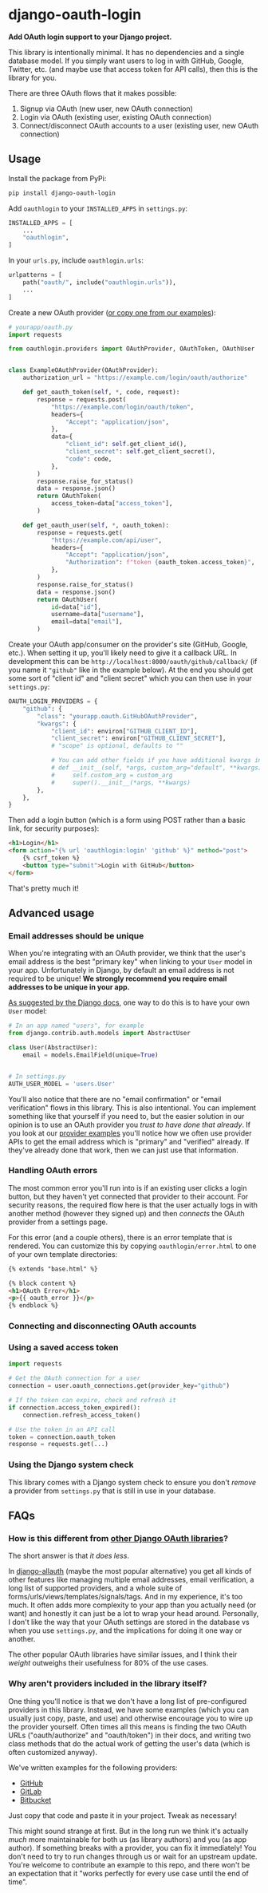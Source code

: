 # django-oauth-login

**Add OAuth login support to your Django project.**

This library is intentionally minimal.
It has no dependencies and a single database model.
If you simply want users to log in with GitHub, Google, Twitter, etc. (and maybe use that access token for API calls),
then this is the library for you.

There are three OAuth flows that it makes possible:

1. Signup via OAuth (new user, new OAuth connection)
2. Login via OAuth (existing user, existing OAuth connection)
3. Connect/disconnect OAuth accounts to a user (existing user, new OAuth connection)


## Usage

Install the package from PyPi:

```sh
pip install django-oauth-login
```

Add `oauthlogin` to your `INSTALLED_APPS` in `settings.py`:

```python
INSTALLED_APPS = [
    ...
    "oauthlogin",
]
```

In your `urls.py`, include `oauthlogin.urls`:

```python
urlpatterns = [
    path("oauth/", include("oauthlogin.urls")),
    ...
]
```

Create a new OAuth provider ([or copy one from our examples](provider_examples)):

```python
# yourapp/oauth.py
import requests

from oauthlogin.providers import OAuthProvider, OAuthToken, OAuthUser


class ExampleOAuthProvider(OAuthProvider):
    authorization_url = "https://example.com/login/oauth/authorize"

    def get_oauth_token(self, *, code, request):
        response = requests.post(
            "https://example.com/login/oauth/token",
            headers={
                "Accept": "application/json",
            },
            data={
                "client_id": self.get_client_id(),
                "client_secret": self.get_client_secret(),
                "code": code,
            },
        )
        response.raise_for_status()
        data = response.json()
        return OAuthToken(
            access_token=data["access_token"],
        )

    def get_oauth_user(self, *, oauth_token):
        response = requests.get(
            "https://example.com/api/user",
            headers={
                "Accept": "application/json",
                "Authorization": f"token {oauth_token.access_token}",
            },
        )
        response.raise_for_status()
        data = response.json()
        return OAuthUser(
            id=data["id"],
            username=data["username"],
            email=data["email"],
        )
```

Create your OAuth app/consumer on the provider's site (GitHub, Google, etc.).
When setting it up, you'll likely need to give it a callback URL.
In development this can be `http://localhost:8000/oauth/github/callback/` (if you name it `"github"` like in the example below).
At the end you should get some sort of "client id" and "client secret" which you can then use in your `settings.py`:

```python
OAUTH_LOGIN_PROVIDERS = {
    "github": {
        "class": "yourapp.oauth.GitHubOAuthProvider",
        "kwargs": {
            "client_id": environ["GITHUB_CLIENT_ID"],
            "client_secret": environ["GITHUB_CLIENT_SECRET"],
            # "scope" is optional, defaults to ""

            # You can add other fields if you have additional kwargs in your class __init__
            # def __init__(self, *args, custom_arg="default", **kwargs):
            #     self.custom_arg = custom_arg
            #     super().__init__(*args, **kwargs)
        },
    },
}
```

Then add a login button (which is a form using POST rather than a basic link, for security purposes):

```html
<h1>Login</h1>
<form action="{% url 'oauthlogin:login' 'github' %}" method="post">
    {% csrf_token %}
    <button type="submit">Login with GitHub</button>
</form>
```

That's pretty much it!

## Advanced usage

### Email addresses should be unique

When you're integrating with an OAuth provider,
we think that the user's email address is the best "primary key" when linking to your `User` model in your app.
Unfortunately in Django, by default an email address is not required to be unique!
**We strongly recommend you require email addresses to be unique in your app.**

[As suggested by the Django docs](https://docs.djangoproject.com/en/4.0/topics/auth/customizing/#using-a-custom-user-model-when-starting-a-project),
one way to do this is to have your own `User` model:

```python
# In an app named "users", for example
from django.contrib.auth.models import AbstractUser

class User(AbstractUser):
    email = models.EmailField(unique=True)


# In settings.py
AUTH_USER_MODEL = 'users.User'
```

You'll also notice that there are no "email confirmation" or "email verification" flows in this library.
This is also intentional.
You can implement something like that yourself if you need to,
but the easier solution in our opinion is to use an OAuth provider you *trust to have done that already*.
If you look at our [provider examples](provider_examples) you'll notice how we often use provider APIs to get the email address which is "primary" and "verified" already.
If they've already done that work,
then we can just use that information.

### Handling OAuth errors

The most common error you'll run into is if an existing user clicks a login button,
but they haven't yet connected that provider to their account.
For security reasons,
the required flow here is that the user actually logs in with another method (however they signed up) and then *connects* the OAuth provider from a settings page.

For this error (and a couple others),
there is an error template that is rendered.
You can customize this by copying `oauthlogin/error.html` to one of your own template directories:

```html
{% extends "base.html" %}

{% block content %}
<h1>OAuth Error</h1>
<p>{{ oauth_error }}</p>
{% endblock %}
```

### Connecting and disconnecting OAuth accounts

### Using a saved access token

```python
import requests

# Get the OAuth connection for a user
connection = user.oauth_connections.get(provider_key="github")

# If the token can expire, check and refresh it
if connection.access_token_expired():
    connection.refresh_access_token()

# Use the token in an API call
token = connection.oauth_token
response = requests.get(...)
```

### Using the Django system check

This library comes with a Django system check to ensure you don't *remove* a provider from `settings.py` that is still in use in your database.

## FAQs

### How is this different from [other Django OAuth libraries](https://djangopackages.org/grids/g/oauth/)?

The short answer is that *it does less*.

In [django-allauth](https://github.com/pennersr/django-allauth)
(maybe the most popular alternative)
you get all kinds of other features like managing multiple email addresses,
email verification,
a long list of supported providers,
and a whole suite of forms/urls/views/templates/signals/tags.
And in my experience,
it's too much.
It often adds more complexity to your app than you actually need (or want) and honestly it can just be a lot to wrap your head around.
Personally, I don't like the way that your OAuth settings are stored in the database vs when you use `settings.py`,
and the implications for doing it one way or another.

The other popular OAuth libraries have similar issues,
and I think their *weight* outweighs their usefulness for 80% of the use cases.

### Why aren't providers included in the library itself?

One thing you'll notice is that we don't have a long list of pre-configured providers in this library.
Instead, we have some examples (which you can usually just copy, paste, and use) and otherwise encourage you to wire up the provider yourself.
Often times all this means is finding the two OAuth URLs ("oauth/authorize" and "oauth/token") in their docs,
and writing two class methods that do the actual work of getting the user's data (which is often customized anyway).

We've written examples for the following providers:

- [GitHub](provider_examples/github.py)
- [GitLab](provider_examples/gitlab.py)
- [Bitbucket](provider_examples/bitbucket.py)

Just copy that code and paste it in your project.
Tweak as necessary!

This might sound strange at first.
But in the long run we think it's actually *much* more maintainable for both us (as library authors) and you (as app author).
If something breaks with a provider, you can fix it immediately!
You don't need to try to run changes through us or wait for an upstream update.
You're welcome to contribute an example to this repo,
and there won't be an expectation that it "works perfectly for every use case until the end of time".
